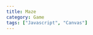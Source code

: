 ```yaml
---
title: Maze
category: Game
tags: ["Javascript", "Canvas"]
---
```


<canvas id="maze" width="600px" height="300px"></canvas>

<script>
	var canvas = document.getElementById("maze");
	var ctx = canvas.getContext("2d");

	// var ctx = $("#maze").getContext("2d"); // why can't?

	function Text(x1, y1, text){
		ctx.font = "30px OpenSansLight";
		ctx.fillText(text, x1, y1);
	}

	function Line(x1, y1, x2, y2){
		color = new Object();
	 	color.start = "rgb(" + Math.floor(x1 / canvas.width * 255) + ", " + Math.floor(y1 / canvas.height  * 255) + ", 0)";
		color.end = "rgb(" + Math.floor(x2 / canvas.width * 255) + ", " + Math.floor(y2 / canvas.height  * 255) + ", 0)";

		// var col = 'rgb('+
		//     Math.floor(Math.random()*256)+','+
		//     Math.floor(Math.random()*256)+','+
		//     Math.floor(Math.random()*256)+')'; //random color.

		var grd = ctx.createLinearGradient(x1, y1, x2, y2);
		grd.addColorStop(0, color.start);
		grd.addColorStop(1, color.end);
		ctx.strokeStyle = grd;

		ctx.beginPath(); // !!! very important.
		ctx.moveTo(x1, y1);
		ctx.lineTo(x2, y2);
		ctx.stroke();
		ctx.closePath();
	}

	function RadialGradient(x1, y1, x2, y2, r1, r2){
		var grd = ctx.createRadialGradient(x1, y1, r1, x2, y2, r2);
		grd.addColorStop(0, "#e8e8e8");
		grd.addColorStop(1, "#252525");

		ctx.fillStyle = grd;
		ctx.fillRect(0, 0, canvas.width, canvas.height);
	}

	function TiltedMaze(){
		var unit = 23;
		offset = new Object(); //
		offset.x = canvas.width % unit / 2;
		offset.y = canvas.height % unit / 2;
		for(var x = offset.x; x < canvas.width - offset.x; x += unit){
			for(var y = offset.y; y < canvas.height - offset.y; y += unit){
				if(Math.random() > 0.5) Line(x, y, x + unit, y + unit);
				else Line(x + unit, y, x, y + unit);
			}
		}
	}

	function Draw(clear){

		ctx.clearRect(0, 0, canvas.width, canvas.height);

		// RadialGradient(canvas.width / 2, canvas.height / 2, canvas.width / 2, canvas.height / 2, canvas.height / 3, canvas.width);

		if(!clear) TiltedMaze();
		// else Text(canvas.width / 2 - 50, canvas.height / 2, "Click");
	
	}

	Draw(true);

	$("#maze").click(function(){

		Draw();
	
	});

</script>